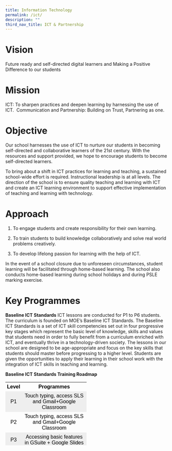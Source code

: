 ```yaml
---
title: Information Technology
permalink: /ict/
description: ""
third_nav_title: ICT & Partnership
---
```


# Vision
Future ready and self-directed digital learners and Making a Positive Difference to our students

# Mission
ICT: To sharpen practices and deepen learning by harnessing the use of ICT. 
Communication and Partnership: Building on Trust, Partnering as one.

# Objective
Our school harnesses the use of ICT to nurture our students in becoming self-directed and collaborative learners of the 21st century. With the resources and support provided, we hope to encourage students to become self-directed learners.

To bring about a shift in ICT practices for learning and teaching, a sustained school-wide effort is required. Instructional leadership is at all levels. The direction of the school is to ensure quality teaching and learning with ICT and create an ICT learning environment to support effective implementation of teaching and learning with technology.

# Approach

1. To engage students and create responsibility for their own learning.

2. To train students to build knowledge collaboratively and solve real world problems creatively.

3. To develop lifelong passion for learning with the help of ICT.

In the event of a school closure due to unforeseen circumstances, student learning will be facilitated through home-based learning. The school also conducts home-based learning during school holidays and during PSLE marking exercise.

# Key Programmes
**Baseline ICT Standards**
ICT lessons are conducted for P1 to P6 students. The curriculum is founded on MOE’s Baseline ICT Standards. The Baseline ICT Standards is a set of ICT skill competencies set out in four progressive key stages which represent the basic level of knowledge, skills and values that students need in order to fully benefit from a curriculum enriched with ICT, and eventually thrive in a technology-driven society. The lessons in our school are designed to be age-appropriate and focus on the key skills that students should master before progressing to a higher level. Students are given the opportunities to apply their learning in their school work with the integration of ICT skills in teaching and learning.

**Baseline ICT Standards Training Roadmap**

<table style="box-sizing: border-box; color: rgb(0, 0, 0); font-family: Signika, Arial, sans-serif; font-size: 16px; font-style: normal; font-variant-ligatures: normal; font-variant-caps: normal; font-weight: 400; letter-spacing: normal; orphans: 2; text-align: start; text-transform: none; white-space: normal; widows: 2; word-spacing: 0px; -webkit-text-stroke-width: 0px; text-decoration-thickness: initial; text-decoration-style: initial; text-decoration-color: initial; height: 197px; width: 589px;"><tbody style="box-sizing: border-box;"><tr style="box-sizing: border-box;"><td style="box-sizing: border-box; padding: 5px; width: 10px; border-color: rgb(0, 0, 0); text-align: center;"><span style="box-sizing: border-box; font-family: helvetica, arial, sans-serif;"><strong style="box-sizing: border-box; font-weight: bolder;">Level</strong></span></td><td style="box-sizing: border-box; padding: 5px; width: 202px; border-color: rgb(0, 0, 0); text-align: center;"><span style="box-sizing: border-box; font-family: helvetica, arial, sans-serif;"><strong style="box-sizing: border-box; font-weight: bolder;">Programmes</strong></span></td></tr><tr style="box-sizing: border-box; background: rgb(238, 238, 238);"><td style="box-sizing: border-box; padding: 5px; width: 10px; border-color: rgb(0, 0, 0); text-align: center;"><span style="box-sizing: border-box; font-family: helvetica, arial, sans-serif;">P1</span></td><td style="box-sizing: border-box; padding: 5px; width: 202px; border-color: rgb(0, 0, 0); text-align: center;"><span style="box-sizing: border-box; font-family: helvetica, arial, sans-serif;">Touch typing, access SLS and Gmail+Google Classroom</span></td></tr><tr style="box-sizing: border-box;"><td style="box-sizing: border-box; padding: 5px; width: 10px; border-color: rgb(0, 0, 0); text-align: center;"><span style="box-sizing: border-box; font-family: helvetica, arial, sans-serif;">P2</span></td><td style="box-sizing: border-box; padding: 5px; width: 202px; border-color: rgb(0, 0, 0); text-align: center;"><span style="box-sizing: border-box; font-family: helvetica, arial, sans-serif;">Touch typing, access SLS and Gmail+Google Classroom</span></td></tr><tr style="box-sizing: border-box; background: rgb(238, 238, 238);"><td style="box-sizing: border-box; padding: 5px; width: 10px; border-color: rgb(0, 0, 0); text-align: center;"><span style="box-sizing: border-box; font-family: helvetica, arial, sans-serif;">P3</span></td><td style="box-sizing: border-box; padding: 5px; width: 202px; border-color: rgb(0, 0, 0); text-align: center;"><span style="box-sizing: border-box; font-family: helvetica, arial, sans-serif;">Accessing basic features in GSuite + Google Slides</span></td></tr><tr style="box-sizing: border-box;"><td style="box-sizing: border-box; padding: 5px; width: 10px; border-color: rgb(0, 0, 0); text-align: center;"><span style="box-sizing: border-box; font-family: helvetica, arial, sans-serif;">P4</span></td><td style="box-sizing: border-box; padding: 5px; width: 202px; border-color: rgb(0, 0, 0); text-align: center;"><span style="box-sizing: border-box; font-family: helvetica, arial, sans-serif;">Accessing basic features in GSuite + Google Doc</span></td></tr><tr style="box-sizing: border-box; background: rgb(238, 238, 238);"><td style="box-sizing: border-box; padding: 5px; width: 10px; border-color: rgb(0, 0, 0); text-align: center;"><span style="box-sizing: border-box; font-family: helvetica, arial, sans-serif;">P5</span></td><td style="box-sizing: border-box; padding: 5px; width: 202px; border-color: rgb(0, 0, 0); text-align: center;"><span style="box-sizing: border-box; font-family: helvetica, arial, sans-serif;">Accessing basic features in GSuite + Google Sheet</span></td></tr><tr style="box-sizing: border-box;"><td style="box-sizing: border-box; padding: 5px; width: 10px; border-color: rgb(0, 0, 0); text-align: center;"><span style="box-sizing: border-box; font-family: helvetica, arial, sans-serif;">P6</span></td><td style="box-sizing: border-box; padding: 5px; width: 202px; border-color: rgb(0, 0, 0); text-align: center;"><span style="box-sizing: border-box; font-family: helvetica, arial, sans-serif;">Basic Coding</span></td></tr></tbody></table>


